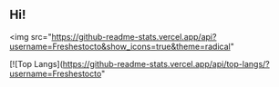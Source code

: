 ## Hi!

<img src="https://github-readme-stats.vercel.app/api?username=Freshestocto&show_icons=true&theme=radical"

[![Top Langs](https://github-readme-stats.vercel.app/api/top-langs/?username=Freshestocto"

<!--
**Freshestocto/Freshestocto** is a ✨ _special_ ✨ repository because its `README.md` (this file) appears on your GitHub profile.

Here are some ideas to get you started:

- 🔭 I’m currently working on ...
- 🌱 I’m currently learning ...
- 👯 I’m looking to collaborate on ...
- 🤔 I’m looking for help with ...
- 💬 Ask me about ...
- 📫 How to reach me: ...
- 😄 Pronouns: ...
- ⚡ Fun fact: ...
-->
